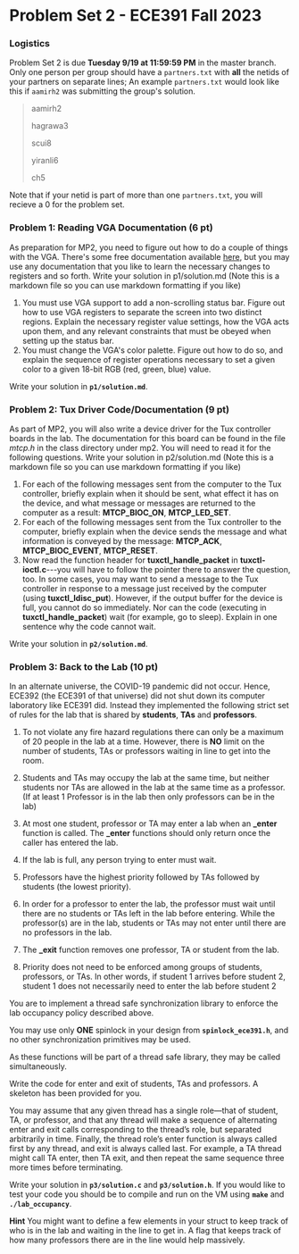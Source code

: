 # Problem Set 2 - ECE391 Fall 2023

### Logistics
Problem Set 2 is due **Tuesday 9/19 at 11:59:59 PM** in the master branch. Only one
person per group should have a `partners.txt` with **all** the netids of your partners on separate lines;
An example `partners.txt` would look like this if `aamirh2` was submitting the group's solution.
> aamirh2
>
> hagrawa3
>
> scui8
>
> yiranli6
>
> ch5

Note that if your netid is part of more than one `partners.txt`, you will recieve a 0 for the problem set.


### Problem 1: Reading VGA Documentation (6 pt)
As preparation for MP2, you need to figure out how to do a couple of things
with the VGA.  There's some free documentation available
[here](www.osdever.net/FreeVGA/vga/vga.htm), but you may use any documentation
that you like to learn the necessary changes to registers and so forth.  Write
your solution in p1/solution.md (Note this is a markdown file so you can use
markdown formatting if you like)

1. You must use VGA support to add a non-scrolling status bar. Figure out how
to use VGA registers to separate the screen into two distinct regions. Explain
the necessary register value settings, how the VGA acts upon them, and any
relevant constraints that must be obeyed when setting up the status bar.
2. You must change the VGA's color palette. Figure out how to do so, and
explain the sequence of register operations necessary to set a given color to a
given 18-bit RGB (red, green, blue) value.

Write your solution in **`p1/solution.md`**.

### Problem 2: Tux Driver Code/Documentation (9 pt)
As part of MP2, you will also write a device driver for the Tux controller
boards in the lab. The documentation for this board can be found in the file
*mtcp.h* in the class directory under mp2.  You will need to read it for the
following questions.  Write your solution in p2/solution.md (Note this is a
markdown file so you can use markdown formatting if you like)

1. For each of the following messages sent from the computer to the Tux
controller, briefly explain when it should be sent, what effect it has on the
device, and what message or messages are returned to the computer as a result:
**MTCP\_BIOC\_ON**, **MTCP\_LED\_SET**.
2. For each of the following messages sent from the Tux controller to the
computer, briefly explain when the device sends the message and what
information is conveyed by the message: **MTCP\_ACK**, **MTCP\_BIOC\_EVENT**,
**MTCP\_RESET**.
3. Now read the function header for **tuxctl\_handle\_packet** in
**tuxctl-ioctl.c**---you will have to follow the pointer there to answer the
question, too. In some cases, you may want to send a message to the Tux
controller in response to a message just received by the computer (using
**tuxctl\_ldisc\_put**). However, if the output buffer for the device is full,
you cannot do so immediately. Nor can the code (executing in
**tuxctl\_handle\_packet**) wait (for example, go to sleep).  Explain in one
sentence why the code cannot wait.

Write your solution in **`p2/solution.md`**.

### Problem 3: Back to the Lab (10 pt)
In an alternate universe, the COVID-19 pandemic did not occur. Hence, ECE392 (the ECE391 of that universe) did not shut down its computer laboratory like ECE391 did. Instead they implemented the following strict set of rules for the lab that is shared by **students**, **TAs** and **professors**.

1. To not violate any fire hazard regulations there can only be a maximum of 20 people in the lab at a time. However, there is **NO** limit on the number of students, TAs or professors waiting in line to get into the room.

2. Students and TAs may occupy the lab at the same time, but neither students nor TAs are allowed in the lab at the same time as a professor. (If at least 1 Professor is in the lab then only professors can be in the lab)

3. At most one student, professor or TA may enter a lab when an **_enter** function is called. The **_enter** functions should only return once the caller has entered the lab.

4. If the lab is full, any person trying to enter must wait.

5. Professors have the highest priority followed by TAs followed by students (the lowest priority). 

6. In order for a professor to enter the lab, the professor must wait until there are no students or TAs left in the lab before entering. While the professor(s) are in the lab, students or TAs may not enter until there are no professors in the lab.

7. The **_exit** function removes one professor, TA or student from the lab.
   
8. Priority does not need to be enforced among groups of students, professors, or TAs. In other words, if student 1 arrives before student 2, student 1 does not necessarily need to enter the lab before student 2

You are to implement a thread safe synchronization library to enforce the lab occupancy policy described above. 

You may use only **ONE** spinlock in your design from **`spinlock_ece391.h`**, and no other synchronization primitives may be used. 

As these functions will be part of a thread safe library, they may be called simultaneously. 

Write the code for enter and exit of students, TAs and professors. A skeleton has been provided for you.

You may assume that any given thread has a single role—that of student, TA, or professor, and that any thread will make a sequence of alternating enter and exit calls corresponding to the thread’s role, but separated arbitrarily in time. Finally, the thread role’s enter function is always called first
by any thread, and exit is always called last. For example, a TA thread might call TA enter, then TA exit, and then repeat the same sequence three more times before terminating.

Write your solution in **`p3/solution.c`** and **`p3/solution.h`**. If you would like to test your code you should be to compile and run on the VM using **`make`** and **`./lab_occupancy`**. 

**Hint** You might want to define a few elements in your struct to keep track of who is in the lab and waiting in the line to get in. A flag that keeps track of how many professors there are in the line would help massively.

